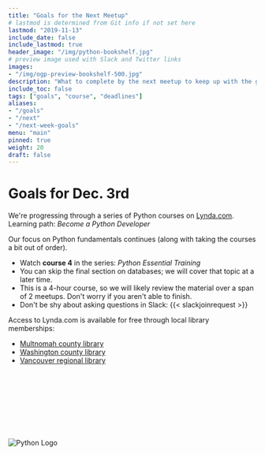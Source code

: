 ```yaml
---
title: "Goals for the Next Meetup"
# lastmod is determined from Git info if not set here
lastmod: "2019-11-13"
include_date: false
include_lastmod: true
header_image: "/img/python-bookshelf.jpg"
# preview image used with Slack and Twitter links
images:
- "/img/ogp-preview-bookshelf-500.jpg"
description: "What to complete by the next meetup to keep up with the group"
include_toc: false
tags: ["goals", "course", "deadlines"]
aliases:
- "/goals"
- "/next"
- "/next-week-goals"
menu: "main"
pinned: true
weight: 20
draft: false
---
```


# Goals for Dec. 3rd

We're progressing through a series of Python courses on [Lynda.com](https://www.lynda.com/learning-paths/Developer/become-a-python-developer).  
Learning path: _Become a Python Developer_

Our focus on Python fundamentals continues (along with taking the courses a bit out of order).

  * Watch **course 4** in the series: _Python Essential Training_ 
  * You can skip the final section on databases; we will cover that topic at a later time.
  * This is a 4-hour course, so we will likely review the material over a span of 2 meetups.  Don't worry if you aren't able to finish. 
  * Don't be shy about asking questions in Slack: {{< slackjoinrequest >}}

Access to Lynda.com is available for free through local library memberships:

  * [Multnomah county library](https://multcolib.org/resource/lyndacom)
  * [Washington county library](https://www.wccls.org/research/lyndacom)
  * [Vancouver regional library](http://www.fvrl.org/resource/lyndacom)


\
\
\
\
\
\
\
\
![Python Logo](https://www.python.org/static/community_logos/python-logo-master-v3-TM.png)
